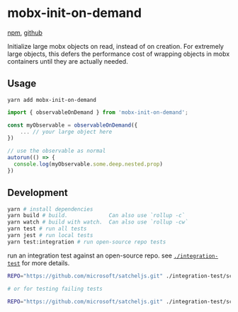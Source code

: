 # mobx-init-on-demand

[npm](https://www.npmjs.com/package/mobx-init-on-demand), [github](https://github.com/Adjective-Object/mobx-init-on-demand)

Initialize large mobx objects on read, instead of on creation. For extremely large objects, this defers the performance cost of wrapping objects in mobx containers until they are actually needed.

## Usage

`yarn add mobx-init-on-demand`

```js
import { observableOnDemand } from 'mobx-init-on-demand';

const myObservable = observableOnDemand({
    ... // your large object here
})

// use the observable as normal
autorun(() => {
  console.log(myObservable.some.deep.nested.prop)
})
```

## Development

```sh
yarn # install dependencies
yarn build # build.             Can also use `rollup -c`
yarn watch # build with watch.  Can also use `rollup -cw`
yarn test # run all tests
yarn jest # run local tests
yarn test:integration # run open-source repo tests
```

run an integration test against an open-source repo. see [`./integration-test`](./integration-test/README.md) for more details.

```sh
REPO="https://github.com/microsoft/satcheljs.git" ./integration-test/scripts/run-mobx-test.sh yarn jest

# or for testing failing tests

REPO="https://github.com/microsoft/satcheljs.git" ./integration-test/scripts/run-mobx-test.sh yarn jest --watch

```
